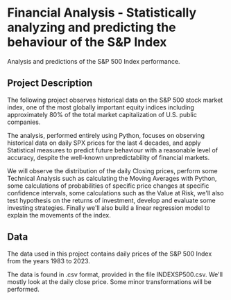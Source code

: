 # Financial Analysis - Statistically analyzing and predicting the behaviour of the S&P Index
Analysis and predictions of the S&P 500 Index performance.

## Project Description
The following project observes historical data on the S&P 500 stock market index, one of the most globally important equity indices including approximately 80% of the total market capitalization of U.S. public companies.

The analysis, performed entirely using Python, focuses on observing historical data on daily SPX prices for the last 4 decades, and apply Statistical measures to predict future behaviour with a reasonable level of accuracy, despite the well-known unpredictability of financial markets.

We will observe the distribution of the daily Closing prices, perform some Technical Analysis such as calculating the Moving Averages with Python, some calculations of probabilities of specific price changes at specific confidence intervals, some calculations such as the Value at Risk, we'll also test hypothesis on the returns of investment, develop and evaluate some investing strategies. Finally we'll also build a linear regression model to explain the movements of the index.

## Data
The data used in this project contains daily prices of the S&P 500 Index from the years 1983 to 2023.

The data is found in .csv format, provided in the file INDEXSP500.csv. We'll mostly look at the daily close price. Some minor transformations will be performed.
